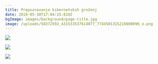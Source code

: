 ```yaml
---
title: Prepoznavanje kibernetskih groženj
date: 2019-05-30T17:04:15.610Z
bgImage: images/background/page-title.jpg
image: /uploads/58372592_431533537614077_7744501315216080896_o.png
---
```

![](/uploads/58733067_435013503932747_3913652338455216128_o.jpg)

![](/uploads/58950044_435013440599420_3709892591647457280_o.jpg)

![](/uploads/59219979_435013450599419_6643752796988375040_o.jpg)
